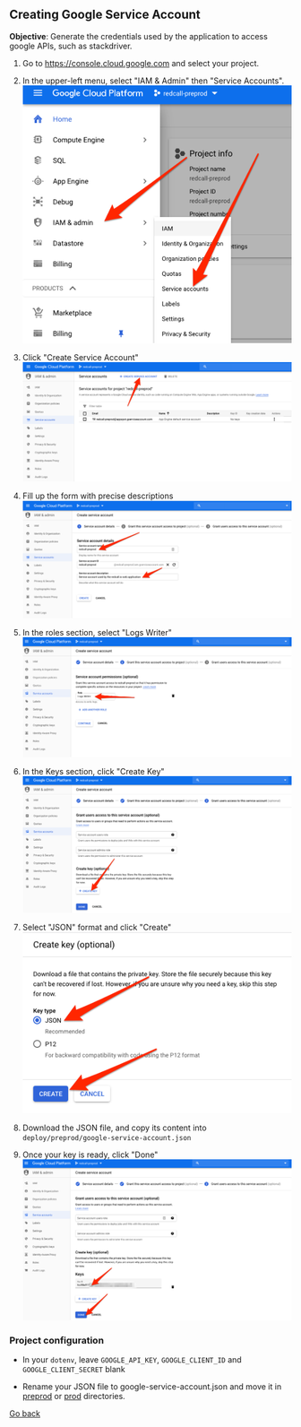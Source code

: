 ## Creating Google Service Account

**Objective**: Generate the credentials used by the application to access
google APIs, such as stackdriver. 

1. Go to https://console.cloud.google.com and select your project.

2. In the upper-left menu, select "IAM & Admin" then "Service Accounts".
<br/>![](04/01.png)

3. Click "Create Service Account"
<br/>![](04/02.png)

4. Fill up the form with precise descriptions
<br/>![](04/03.png)

5. In the roles section, select "Logs Writer"
<br/>![](04/04.png)

6. In the Keys section, click "Create Key"
<br/>![](04/05.png)

7. Select "JSON" format and click "Create"
<br/>![](04/06.png)

8. Download the JSON file, and copy its content into `deploy/preprod/google-service-account.json`

9. Once your key is ready, click "Done"
<br/>![](04/07.png)

### Project configuration

- In your `dotenv`, leave `GOOGLE_API_KEY`, `GOOGLE_CLIENT_ID` and `GOOGLE_CLIENT_SECRET` blank

- Rename your JSON file to google-service-account.json and move it in [preprod](../deploy/preprod) or [prod](../deploy/prod) directories.

[Go back](../../README.md)
